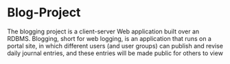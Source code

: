 # Blog-Project
The blogging project is a client-server Web application built over an RDBMS. Blogging, short for web logging, is an application that runs on a portal site, in which different users (and user groups) can publish and revise daily journal entries, and these entries will be made public for others to view
